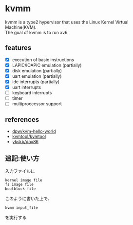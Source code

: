 # kvmm

kvmm is a type2 hypervisor that uses the Linux Kernel Virtual Machine(KVM).  
The goal of kvmm is to run xv6.  

## features
- [x] execution of basic instructions
- [x] LAPIC/IOAPIC emulation (partially)
- [x] disk emulation (partially)
- [x] uart emulation (partially)
- [x] ide interrupts (partially)
- [x] uart interrupts
- [ ] keyboard interrupts
- [ ] timer
- [ ] multiproccessor support 

## references
- [dpw/kvm-hello-world](https://github.com/dpw/kvm-hello-world)
- [kvmtool/kvmtool](https://github.com/kvmtool/kvmtool)
- [ykskb/dax86](https://github.com/ykskb/dax86)

## 追記:使い方
入力ファイルに
```
kernel image file
fs image file
bootblock file
```
このように書いた上で、
```
kvmm input_file
```
を実行する